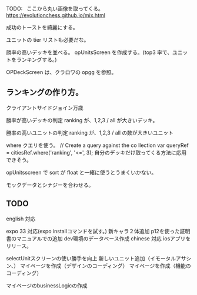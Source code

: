 TODO:  
ここから丸い画像を取ってくる。
https://evolutionchess.github.io/mix.html

成功のトーストを綺麗にする。

ユニットの tier リストも必要だな。

勝率の高いデッキを並べる。
opUnitsScreen を作成する。(top3 率で、ユニットをランキングする。)

OPDeckScreen は、クラロワの opgg を参照。

## ランキングの作り方。

クライアントサイドジョイン万歳

勝率が高いデッキの判定
ranking が、1,2,3 / all が大きいデッキ。

勝率の高いユニットの判定
ranking が、1,2,3 / all の数が大きいユニット

where クエリを使う。
// Create a query against the co llection
var queryRef = citiesRef.where('ranking', '<=', 3);
自分のデッキだけ取ってくる方法に応用できそう。

opUnitsscreen で sort が float と一緒に使うとうまくいかない。

モックデータとシナジーを合わせる。

## TODO

english 対応

expo 33 対応(expo installコマンドを試す。)
新キャラ２体追加
p12を使った証明書のマニュアルでの追加
dev環境のデータベース作成
chinese 対応
iosアプリをリリース。

selectUnitスクリーンの使い勝手を向上
新しいユニット追加（イモータルアサシン、）
マイページを作成（デザインのコーディング）
マイページを作成（機能のコーディング）

マイページのbusinessLogicの作成

